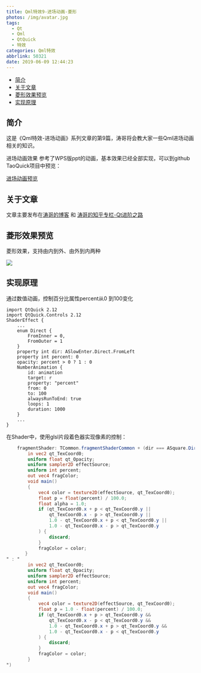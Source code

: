 ```yaml
---
title: Qml特效9-进场动画-菱形
photos: /img/avatar.jpg
tags:
  - Qt
  - Qml
  - QtQuick
  - 特效
categories: Qml特效
abbrlink: 50321
date: 2019-06-09 12:44:23
---
```


- [简介](#%E7%AE%80%E4%BB%8B)
- [关于文章](#%E5%85%B3%E4%BA%8E%E6%96%87%E7%AB%A0)
- [菱形效果预览](#%E8%8F%B1%E5%BD%A2%E6%95%88%E6%9E%9C%E9%A2%84%E8%A7%88)
- [实现原理](#%E5%AE%9E%E7%8E%B0%E5%8E%9F%E7%90%86)

## 简介

这是《Qml特效-进场动画》系列文章的第9篇，涛哥将会教大家一些Qml进场动画相关的知识。

进场动画效果 参考了WPS版ppt的动画，基本效果已经全部实现，可以到github TaoQuick项目中预览：

[进场动画预览](https://github.com/jaredtao/TaoQuick/blob/master/Preview-animation.md)

## 关于文章

文章主要发布在[涛哥的博客](https://jaredtao.github.io) 和 [涛哥的知乎专栏-Qt进阶之路](https://zhuanlan.zhihu.com/TaoQt)

## 菱形效果预览

菱形效果，支持由内到外、由外到内两种

![](/images/Animation/9.gif)

## 实现原理

通过数值动画，控制百分比属性percent从0 到100变化

```
import QtQuick 2.12
import QtQuick.Controls 2.12
ShaderEffect {
    ...
    enum Direct {
        FromInner = 0,
        FromOuter = 1
    }
    property int dir: ASlowEnter.Direct.FromLeft
    property int percent: 0
    opacity: percent > 0 ? 1 : 0
    NumberAnimation {
        id: animation
        target: r
        property: "percent"
        from: 0
        to: 100
        alwaysRunToEnd: true
        loops: 1
        duration: 1000
    }
    ...
}
```
在Shader中，使用glsl片段着色器实现像素的控制：

```glsl
    fragmentShader: TCommon.fragmentShaderCommon + (dir === ASquare.Direct.FromInner ? "
        in vec2 qt_TexCoord0;
        uniform float qt_Opacity;
        uniform sampler2D effectSource;
        uniform int percent;
        out vec4 fragColor;
        void main()
        {
            vec4 color = texture2D(effectSource, qt_TexCoord0);
            float p = float(percent) / 100.0;
            float alpha = 1.0;
            if (qt_TexCoord0.x + p < qt_TexCoord0.y ||
                qt_TexCoord0.x - p > qt_TexCoord0.y ||
                1.0 - qt_TexCoord0.x + p < qt_TexCoord0.y ||
                1.0 - qt_TexCoord0.x - p > qt_TexCoord0.y
            ) {
                discard;
            }
            fragColor = color;
       }
" : "
        in vec2 qt_TexCoord0;
        uniform float qt_Opacity;
        uniform sampler2D effectSource;
        uniform int percent;
        out vec4 fragColor;
        void main()
        {
            vec4 color = texture2D(effectSource, qt_TexCoord0);
            float p = 1.0 - float(percent) / 100.0;
            if (qt_TexCoord0.x + p > qt_TexCoord0.y &&
                qt_TexCoord0.x - p < qt_TexCoord0.y &&
                1.0 - qt_TexCoord0.x + p > qt_TexCoord0.y &&
                1.0 - qt_TexCoord0.x - p < qt_TexCoord0.y
            ) {
                discard;
            }
            fragColor = color;
        }
")
```
